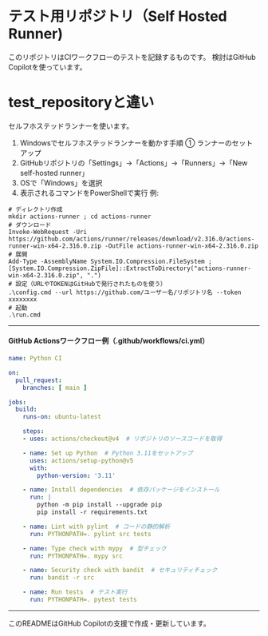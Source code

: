# テスト用リポジトリ（Self Hosted Runner)

このリポジトリはCIワークフローのテストを記録するものです。
検討はGitHub Copilotを使っています。

# test_repositoryと違い

セルフホステッドランナーを使います。


1. Windowsでセルフホステッドランナーを動かす手順
① ランナーのセットアップ
1. GitHubリポジトリの「Settings」→「Actions」→「Runners」→「New self-hosted runner」
2. OSで「Windows」を選択
3. 表示されるコマンドをPowerShellで実行
例:
```
# ディレクトリ作成
mkdir actions-runner ; cd actions-runner
# ダウンロード
Invoke-WebRequest -Uri https://github.com/actions/runner/releases/download/v2.316.0/actions-runner-win-x64-2.316.0.zip -OutFile actions-runner-win-x64-2.316.0.zip
# 展開
Add-Type -AssemblyName System.IO.Compression.FileSystem ; [System.IO.Compression.ZipFile]::ExtractToDirectory("actions-runner-win-x64-2.316.0.zip", ".")
# 設定（URLやTOKENはGitHubで発行されたものを使う）
.\config.cmd --url https://github.com/ユーザー名/リポジトリ名 --token xxxxxxxx
# 起動
.\run.cmd
```

---
#### GitHub Actionsワークフロー例（.github/workflows/ci.yml）

```yaml
name: Python CI

on:
  pull_request:
    branches: [ main ]

jobs:
  build:
    runs-on: ubuntu-latest

    steps:
    - uses: actions/checkout@v4  # リポジトリのソースコードを取得

    - name: Set up Python  # Python 3.11をセットアップ
      uses: actions/setup-python@v5
      with:
        python-version: '3.11'

    - name: Install dependencies  # 依存パッケージをインストール
      run: |
        python -m pip install --upgrade pip
        pip install -r requirements.txt

    - name: Lint with pylint  # コードの静的解析
      run: PYTHONPATH=. pylint src tests

    - name: Type check with mypy  # 型チェック
      run: PYTHONPATH=. mypy src

    - name: Security check with bandit  # セキュリティチェック
      run: bandit -r src

    - name: Run tests  # テスト実行
      run: PYTHONPATH=. pytest tests
```


---

このREADMEはGitHub Copilotの支援で作成・更新しています。
